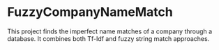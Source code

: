 # FuzzyCompanyNameMatch

This project finds the imperfect name matches of a company through a database. It combines both Tf-Idf and fuzzy string match approaches.
